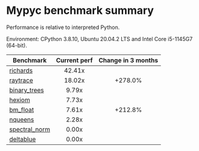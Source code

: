 # Mypyc benchmark summary

Performance is relative to interpreted Python.

Environment: CPython 3.8.10, Ubuntu 20.04.2 LTS and Intel Core i5-1145G7 (64-bit).

| Benchmark | Current perf | Change in 3 months |
| --- | :---: | :---: |
| [richards](benchmarks/richards.md) | 42.41x |  |
| [raytrace](benchmarks/raytrace.md) | 18.02x | +278.0% |
| [binary_trees](benchmarks/binary_trees.md) | 9.79x |  |
| [hexiom](benchmarks/hexiom.md) | 7.73x |  |
| [bm_float](benchmarks/bm_float.md) | 7.61x | +212.8% |
| [nqueens](benchmarks/nqueens.md) | 2.28x |  |
| [spectral_norm](benchmarks/spectral_norm.md) | 0.00x |  |
| [deltablue](benchmarks/deltablue.md) | 0.00x |  |
